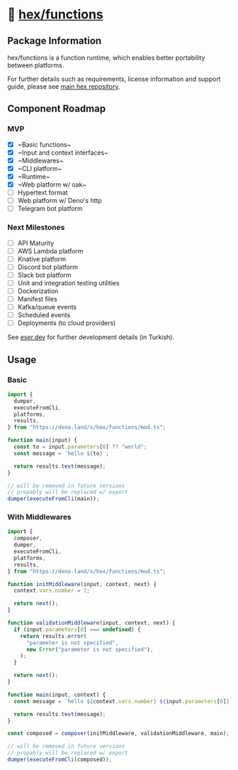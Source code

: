 # 🧱 [hex/functions](https://github.com/eserozvataf/hex/tree/development/src/functions)

## Package Information

hex/functions is a function runtime, which enables better portability between
platforms.

For further details such as requirements, license information and support guide,
please see [main hex repository](https://github.com/eserozvataf/hex).

## Component Roadmap

### MVP

- [x] ~Basic functions~
- [x] ~Input and context interfaces~
- [x] ~Middlewares~
- [x] ~CLI platform~
- [x] ~Runtime~
- [x] ~Web platform w/ oak~
- [ ] Hypertext format
- [ ] Web platform w/ Deno's http
- [ ] Telegram bot platform

### Next Milestones

- [ ] API Maturity
- [ ] AWS Lambda platform
- [ ] Knative platform
- [ ] Discord bot platform
- [ ] Slack bot platform
- [ ] Unit and integration testing utilities
- [ ] Dockerization
- [ ] Manifest files
- [ ] Kafka/queue events
- [ ] Scheduled events
- [ ] Deployments (to cloud providers)

See [eser.dev](https://eser.dev) for further development details (in Turkish).

## Usage

### Basic

```js
import {
  dumper,
  executeFromCli,
  platforms,
  results,
} from "https://deno.land/x/hex/functions/mod.ts";

function main(input) {
  const to = input.parameters[0] ?? "world";
  const message = `hello ${to}`;

  return results.text(message);
}

// will be removed in future versions
// propably will be replaced w/ export
dumper(executeFromCli(main));
```

### With Middlewares

```js
import {
  composer,
  dumper,
  executeFromCli,
  platforms,
  results,
} from "https://deno.land/x/hex/functions/mod.ts";

function initMiddleware(input, context, next) {
  context.vars.number = 1;

  return next();
}

function validationMiddleware(input, context, next) {
  if (input.parameters[0] === undefined) {
    return results.error(
      "parameter is not specified",
      new Error("parameter is not specified"),
    );
  }

  return next();
}

function main(input, context) {
  const message = `hello ${context.vars.number} ${input.parameters[0]}`;

  return results.text(message);
}

const composed = composer(initMiddleware, validationMiddleware, main);

// will be removed in future versions
// propably will be replaced w/ export
dumper(executeFromCli(composed));
```
